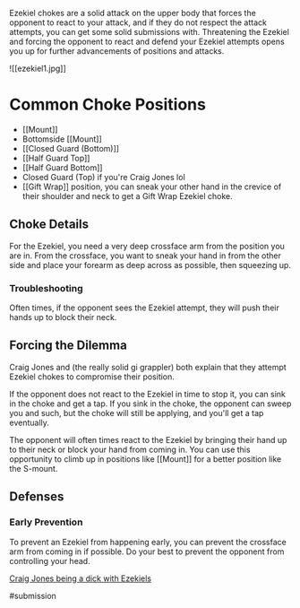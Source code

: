 Ezekiel chokes are a solid attack on the upper body that forces the opponent to react to your attack, and if they do not respect the attack attempts, you can get some solid submissions with. Threatening the Ezekiel and forcing the opponent to react and defend your Ezekiel attempts opens you up for further advancements of positions and attacks.

![[ezekiel1.jpg]]
# Common Choke Positions

- [[Mount]]
- Bottomside [[Mount]]
- [[Closed Guard (Bottom)]]
- [[Half Guard Top]]
- [[Half Guard Bottom]]
- Closed Guard (Top) if you're Craig Jones lol
- [[Gift Wrap]] position, you can sneak your other hand in the crevice of their shoulder and neck to get a Gift Wrap Ezekiel choke.

## Choke Details

For the Ezekiel, you need a very deep crossface arm from the position you are in. From the crossface, you want to sneak your hand in from the other side and place your forearm as deep across as possible, then squeezing up.

### Troubleshooting

Often times, if the opponent sees the Ezekiel attempt, they will push their hands up to block their neck.

## Forcing the Dilemma

Craig Jones and (the really solid gi grappler) both explain that they attempt Ezekiel chokes to compromise their position.

If the opponent does not react to the Ezekiel in time to stop it, you can sink in the choke and get a tap. If you sink in the choke, the opponent can sweep you and such, but the choke will still be applying, and you'll get a tap eventually.

The opponent will often times react to the Ezekiel by bringing their hand up to their neck or block your hand from coming in. You can use this opportunity to climb up in positions like [[Mount]] for a better position like the S-mount.

## Defenses

### Early Prevention

To prevent an Ezekiel from happening early, you can prevent the crossface arm from coming in if possible. Do your best to prevent the opponent from controlling your head.




[Craig Jones being a dick with Ezekiels](https://www.youtube.com/watch?v=8S7R_ptsb-4&ab_channel=CountFilmsTV)




#submission 